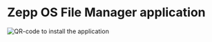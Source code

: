 # Zepp OS File Manager application

![QR-code to install the application](https://i.ibb.co/hKxQQYj/File-Manager-1-0-0-alpha.png)
